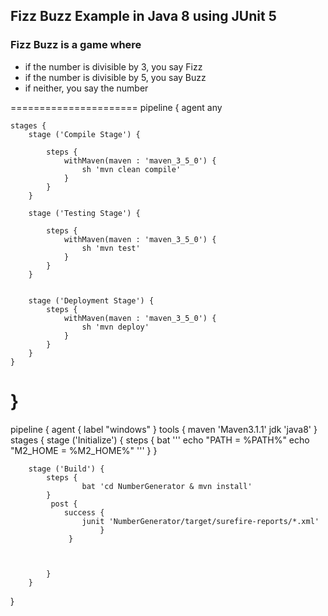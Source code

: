 ## Fizz Buzz Example in Java 8 using JUnit 5

### Fizz Buzz is a game where
- if the number is divisible by 3, you say Fizz
- if the number is divisible by 5, you say Buzz
- if neither, you say the number

======================
pipeline {
    agent any

    stages {
        stage ('Compile Stage') {

            steps {
                withMaven(maven : 'maven_3_5_0') {
                    sh 'mvn clean compile'
                }
            }
        }

        stage ('Testing Stage') {

            steps {
                withMaven(maven : 'maven_3_5_0') {
                    sh 'mvn test'
                }
            }
        }


        stage ('Deployment Stage') {
            steps {
                withMaven(maven : 'maven_3_5_0') {
                    sh 'mvn deploy'
                }
            }
        }
    }
}
================================
pipeline {
    agent {
        label "windows"
    }
    tools {
        maven 'Maven3.1.1'
        jdk 'java8'
    }
    stages {
        stage ('Initialize') {
            steps {
                bat '''
                    echo "PATH = %PATH%"
                    echo "M2_HOME = %M2_HOME%"
                '''
            }
        }

        stage ('Build') {
            steps {
                    bat 'cd NumberGenerator & mvn install'
            }
             post {
                success {
                    junit 'NumberGenerator/target/surefire-reports/*.xml'
                        }
                 }
               

           
            }
        }
    
}